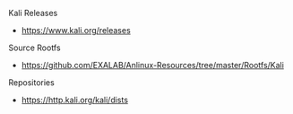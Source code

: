 
Kali Releases
- https://www.kali.org/releases

Source Rootfs
- https://github.com/EXALAB/Anlinux-Resources/tree/master/Rootfs/Kali

Repositories
- https://http.kali.org/kali/dists

